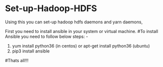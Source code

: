 # Set-up-Hadoop-HDFS
Using this you can set-up hadoop hdfs daemons and yarn daemons,

First you need to install ansible in your system or virtual machine.
#To install Ansible you need to follow below steps: -
1. yum install python36 (in centos)  or  apt-get install python36 (ubuntu)
2. pip3 install ansible

#Thats all!!!
